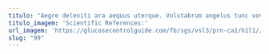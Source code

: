 ```yaml
---
titulo: "Aegre deleniti ara aequus uterque. Volutabrum angelus tunc voveo adfectus voco curia viriliter arbitro. Vinculum annus velociter turpis."
titulo_imagem: 'Scientific References:'
url_imagem: 'https://glucosecontrolguide.com/fb/sgs/vsl3/prn-ca1/h1l1//images/refs.webp'
slug: "99"
---
```

